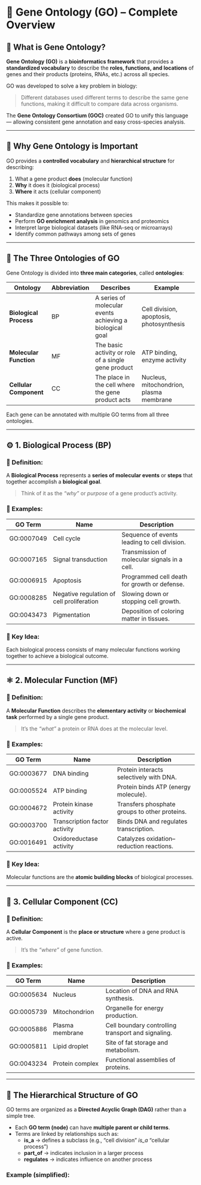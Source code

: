 # 🧬 Gene Ontology (GO) – Complete Overview

## 📖 What is Gene Ontology?

**Gene Ontology (GO)** is a **bioinformatics framework** that provides a **standardized vocabulary** to describe the **roles, functions, and locations** of genes and their products (proteins, RNAs, etc.) across all species.

GO was developed to solve a key problem in biology:
> Different databases used different terms to describe the same gene functions, making it difficult to compare data across organisms.

The **Gene Ontology Consortium (GOC)** created GO to unify this language — allowing consistent gene annotation and easy cross-species analysis.

---

## 🧩 Why Gene Ontology is Important

GO provides a **controlled vocabulary** and **hierarchical structure** for describing:
1. What a gene product **does** (molecular function)
2. **Why** it does it (biological process)
3. **Where** it acts (cellular component)

This makes it possible to:
- Standardize gene annotations between species
- Perform **GO enrichment analysis** in genomics and proteomics
- Interpret large biological datasets (like RNA-seq or microarrays)
- Identify common pathways among sets of genes

---

## 🧠 The Three Ontologies of GO

Gene Ontology is divided into **three main categories**, called **ontologies**:

| **Ontology** | **Abbreviation** | **Describes** | **Example** |
|---------------|------------------|----------------|--------------|
| **Biological Process** | BP | A series of molecular events achieving a biological goal | Cell division, apoptosis, photosynthesis |
| **Molecular Function** | MF | The basic activity or role of a single gene product | ATP binding, enzyme activity |
| **Cellular Component** | CC | The place in the cell where the gene product acts | Nucleus, mitochondrion, plasma membrane |

Each gene can be annotated with multiple GO terms from all three ontologies.

---

## ⚙️ 1. Biological Process (BP)

### 🔹 Definition:
A **Biological Process** represents a **series of molecular events** or **steps** that together accomplish a **biological goal**.

> Think of it as the *“why”* or *purpose* of a gene product’s activity.

### 🔹 Examples:
| **GO Term** | **Name** | **Description** |
|--------------|-----------|-----------------|
| GO:0007049 | Cell cycle | Sequence of events leading to cell division. |
| GO:0007165 | Signal transduction | Transmission of molecular signals in a cell. |
| GO:0006915 | Apoptosis | Programmed cell death for growth or defense. |
| GO:0008285 | Negative regulation of cell proliferation | Slowing down or stopping cell growth. |
| GO:0043473 | Pigmentation | Deposition of coloring matter in tissues. |

### 🔹 Key Idea:
Each biological process consists of many molecular functions working together to achieve a biological outcome.

---

## ⚛️ 2. Molecular Function (MF)

### 🔹 Definition:
A **Molecular Function** describes the **elementary activity** or **biochemical task** performed by a single gene product.

> It’s the *“what”* a protein or RNA does at the molecular level.

### 🔹 Examples:
| **GO Term** | **Name** | **Description** |
|--------------|-----------|-----------------|
| GO:0003677 | DNA binding | Protein interacts selectively with DNA. |
| GO:0005524 | ATP binding | Protein binds ATP (energy molecule). |
| GO:0004672 | Protein kinase activity | Transfers phosphate groups to other proteins. |
| GO:0003700 | Transcription factor activity | Binds DNA and regulates transcription. |
| GO:0016491 | Oxidoreductase activity | Catalyzes oxidation–reduction reactions. |

### 🔹 Key Idea:
Molecular functions are the **atomic building blocks** of biological processes.

---

## 🧫 3. Cellular Component (CC)

### 🔹 Definition:
A **Cellular Component** is the **place or structure** where a gene product is active.

> It’s the *“where”* of gene function.

### 🔹 Examples:
| **GO Term** | **Name** | **Description** |
|--------------|-----------|-----------------|
| GO:0005634 | Nucleus | Location of DNA and RNA synthesis. |
| GO:0005739 | Mitochondrion | Organelle for energy production. |
| GO:0005886 | Plasma membrane | Cell boundary controlling transport and signaling. |
| GO:0005811 | Lipid droplet | Site of fat storage and metabolism. |
| GO:0043234 | Protein complex | Functional assemblies of proteins. |

---

## 🧭 The Hierarchical Structure of GO

GO terms are organized as a **Directed Acyclic Graph (DAG)** rather than a simple tree.

- Each **GO term (node)** can have **multiple parent or child terms**.
- Terms are linked by relationships such as:
  - **is_a** → defines a subclass (e.g., “cell division” *is_a* “cellular process”)
  - **part_of** → indicates inclusion in a larger process
  - **regulates** → indicates influence on another process

### Example (simplified):

